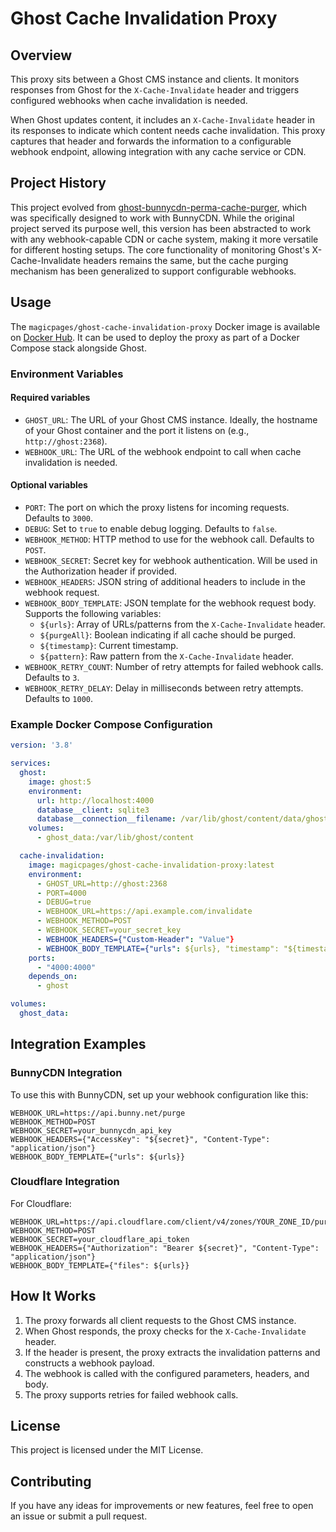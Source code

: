 # Ghost Cache Invalidation Proxy

## Overview

This proxy sits between a Ghost CMS instance and clients. It monitors responses from Ghost for the `X-Cache-Invalidate` header and triggers configured webhooks when cache invalidation is needed.

When Ghost updates content, it includes an `X-Cache-Invalidate` header in its responses to indicate which content needs cache invalidation. This proxy captures that header and forwards the information to a configurable webhook endpoint, allowing integration with any cache service or CDN.

## Project History

This project evolved from [ghost-bunnycdn-perma-cache-purger](https://github.com/magicpages/ghost-bunnycdn-perma-cache-purger), which was specifically designed to work with BunnyCDN. While the original project served its purpose well, this version has been abstracted to work with any webhook-capable CDN or cache system, making it more versatile for different hosting setups. The core functionality of monitoring Ghost's X-Cache-Invalidate headers remains the same, but the cache purging mechanism has been generalized to support configurable webhooks.

## Usage

The `magicpages/ghost-cache-invalidation-proxy` Docker image is available on [Docker Hub](https://hub.docker.com/r/magicpages/ghost-cache-invalidation-proxy). It can be used to deploy the proxy as part of a Docker Compose stack alongside Ghost.

### Environment Variables

#### Required variables

- `GHOST_URL`: The URL of your Ghost CMS instance. Ideally, the hostname of your Ghost container and the port it listens on (e.g., `http://ghost:2368`).
- `WEBHOOK_URL`: The URL of the webhook endpoint to call when cache invalidation is needed.

#### Optional variables

- `PORT`: The port on which the proxy listens for incoming requests. Defaults to `3000`.
- `DEBUG`: Set to `true` to enable debug logging. Defaults to `false`.
- `WEBHOOK_METHOD`: HTTP method to use for the webhook call. Defaults to `POST`.
- `WEBHOOK_SECRET`: Secret key for webhook authentication. Will be used in the Authorization header if provided.
- `WEBHOOK_HEADERS`: JSON string of additional headers to include in the webhook request.
- `WEBHOOK_BODY_TEMPLATE`: JSON template for the webhook request body. Supports the following variables:
  - `${urls}`: Array of URLs/patterns from the `X-Cache-Invalidate` header.
  - `${purgeAll}`: Boolean indicating if all cache should be purged.
  - `${timestamp}`: Current timestamp.
  - `${pattern}`: Raw pattern from the `X-Cache-Invalidate` header.
- `WEBHOOK_RETRY_COUNT`: Number of retry attempts for failed webhook calls. Defaults to `3`.
- `WEBHOOK_RETRY_DELAY`: Delay in milliseconds between retry attempts. Defaults to `1000`.

### Example Docker Compose Configuration

```yaml
version: '3.8'

services:
  ghost:
    image: ghost:5
    environment:
      url: http://localhost:4000
      database__client: sqlite3
      database__connection__filename: /var/lib/ghost/content/data/ghost.db
    volumes:
      - ghost_data:/var/lib/ghost/content

  cache-invalidation:
    image: magicpages/ghost-cache-invalidation-proxy:latest
    environment:
      - GHOST_URL=http://ghost:2368
      - PORT=4000
      - DEBUG=true
      - WEBHOOK_URL=https://api.example.com/invalidate
      - WEBHOOK_METHOD=POST
      - WEBHOOK_SECRET=your_secret_key
      - WEBHOOK_HEADERS={"Custom-Header": "Value"}
      - WEBHOOK_BODY_TEMPLATE={"urls": ${urls}, "timestamp": "${timestamp}", "purgeAll": ${purgeAll}}
    ports:
      - "4000:4000"
    depends_on:
      - ghost

volumes:
  ghost_data:
```

## Integration Examples

### BunnyCDN Integration

To use this with BunnyCDN, set up your webhook configuration like this:

```
WEBHOOK_URL=https://api.bunny.net/purge
WEBHOOK_METHOD=POST
WEBHOOK_SECRET=your_bunnycdn_api_key
WEBHOOK_HEADERS={"AccessKey": "${secret}", "Content-Type": "application/json"}
WEBHOOK_BODY_TEMPLATE={"urls": ${urls}}
```

### Cloudflare Integration

For Cloudflare:

```
WEBHOOK_URL=https://api.cloudflare.com/client/v4/zones/YOUR_ZONE_ID/purge_cache
WEBHOOK_METHOD=POST
WEBHOOK_SECRET=your_cloudflare_api_token
WEBHOOK_HEADERS={"Authorization": "Bearer ${secret}", "Content-Type": "application/json"}
WEBHOOK_BODY_TEMPLATE={"files": ${urls}}
```

## How It Works

1. The proxy forwards all client requests to the Ghost CMS instance.
2. When Ghost responds, the proxy checks for the `X-Cache-Invalidate` header.
3. If the header is present, the proxy extracts the invalidation patterns and constructs a webhook payload.
4. The webhook is called with the configured parameters, headers, and body.
5. The proxy supports retries for failed webhook calls.

## License

This project is licensed under the MIT License.

## Contributing

If you have any ideas for improvements or new features, feel free to open an issue or submit a pull request. 